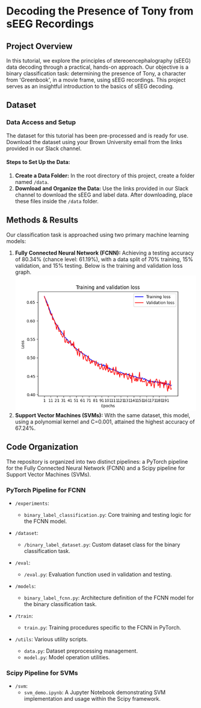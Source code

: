 # Decoding the Presence of Tony from sEEG Recordings

## Project Overview

In this tutorial, we explore the principles of stereoencephalography (sEEG) data decoding through a practical, hands-on approach. Our objective is a binary classification task: determining the presence of Tony, a character from 'Greenbook', in a movie frame, using sEEG recordings. This project serves as an insightful introduction to the basics of sEEG decoding.



## Dataset

### Data Access and Setup

The dataset for this tutorial has been pre-processed and is ready for use. Download the dataset using your Brown University email from the links provided in our Slack channel.

#### Steps to Set Up the Data:

1. **Create a Data Folder:** In the root directory of this project, create a folder named `/data`.
2. **Download and Organize the Data:** Use the links provided in our Slack channel to download the sEEG and label data. After downloading, place these files inside the `/data` folder.



## Methods & Results

Our classification task is approached using two primary machine learning models:

1. **Fully Connected Neural Network (FCNN):** Achieving a testing accuracy of 80.34% (chance level: 61.19%), with a data split of 70% training, 15% validation, and 15% testing. Below is the training and validation loss graph. ![BinaryLabelFCNN_loss](./BinaryLabelFCNN_loss.png)
2. **Support Vector Machines (SVMs):** With the same dataset, this model, using a polynomial kernel and C=0.001, attained the highest accuracy of 67.24%.

## Code Organization

The repository is organized into two distinct pipelines: a PyTorch pipeline for the Fully Connected Neural Network (FCNN) and a Scipy pipeline for Support Vector Machines (SVMs).

### PyTorch Pipeline for FCNN

- `/experiments`:
  - `binary_label_classification.py`: Core training and testing logic for the FCNN model.

- `/dataset`:
  - `/binary_label_dataset.py`: Custom dataset class for the binary classification task.
- `/eval`:
  - `/eval.py`: Evaluation function used in validation and testing.
- `/models`:
  - `binary_label_fcnn.py`: Architecture definition of the FCNN model for the binary classification task.
- `/train`:
  - `train.py`: Training procedures specific to the FCNN in PyTorch.
- `/utils`: Various utility scripts.
  - `data.py`: Dataset preprocessing management.
  - `model.py`: Model operation utilities.

### Scipy Pipeline for SVMs

- `/svm`:
  - `svm_demo.ipynb`: A Jupyter Notebook demonstrating SVM implementation and usage within the Scipy framework.

